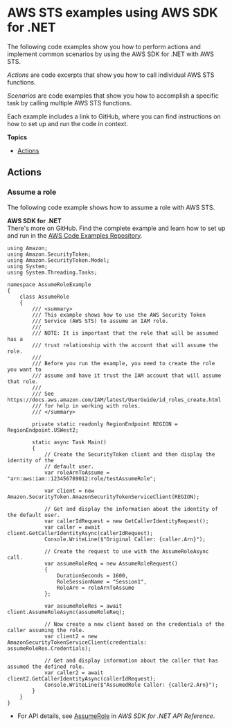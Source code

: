 # AWS STS examples using AWS SDK for \.NET<a name="csharp_sts_code_examples"></a>

The following code examples show you how to perform actions and implement common scenarios by using the AWS SDK for \.NET with AWS STS\.

*Actions* are code excerpts that show you how to call individual AWS STS functions\.

*Scenarios* are code examples that show you how to accomplish a specific task by calling multiple AWS STS functions\.

Each example includes a link to GitHub, where you can find instructions on how to set up and run the code in context\.

**Topics**
+ [Actions](#w359aac21c17c13c55c13)

## Actions<a name="w359aac21c17c13c55c13"></a>

### Assume a role<a name="sts_AssumeRole_csharp_topic"></a>

The following code example shows how to assume a role with AWS STS\.

**AWS SDK for \.NET**  
 There's more on GitHub\. Find the complete example and learn how to set up and run in the [AWS Code Examples Repository](https://github.com/awsdocs/aws-doc-sdk-examples/tree/main/dotnetv3/STS#code-examples)\. 
  

```
using Amazon;
using Amazon.SecurityToken;
using Amazon.SecurityToken.Model;
using System;
using System.Threading.Tasks;

namespace AssumeRoleExample
{
    class AssumeRole
    {
        /// <summary>
        /// This example shows how to use the AWS Security Token
        /// Service (AWS STS) to assume an IAM role.
        /// 
        /// NOTE: It is important that the role that will be assumed has a
        /// trust relationship with the account that will assume the role.
        /// 
        /// Before you run the example, you need to create the role you want to
        /// assume and have it trust the IAM account that will assume that role.
        /// 
        /// See https://docs.aws.amazon.com/IAM/latest/UserGuide/id_roles_create.html
        /// for help in working with roles.
        /// </summary>

        private static readonly RegionEndpoint REGION = RegionEndpoint.USWest2;

        static async Task Main()
        {
            // Create the SecurityToken client and then display the identity of the
            // default user.
            var roleArnToAssume = "arn:aws:iam::123456789012:role/testAssumeRole";

            var client = new Amazon.SecurityToken.AmazonSecurityTokenServiceClient(REGION);

            // Get and display the information about the identity of the default user.
            var callerIdRequest = new GetCallerIdentityRequest();
            var caller = await client.GetCallerIdentityAsync(callerIdRequest);
            Console.WriteLine($"Original Caller: {caller.Arn}");

            // Create the request to use with the AssumeRoleAsync call.
            var assumeRoleReq = new AssumeRoleRequest()
            {
                DurationSeconds = 1600,
                RoleSessionName = "Session1",
                RoleArn = roleArnToAssume
            };

            var assumeRoleRes = await client.AssumeRoleAsync(assumeRoleReq);

            // Now create a new client based on the credentials of the caller assuming the role.
            var client2 = new AmazonSecurityTokenServiceClient(credentials: assumeRoleRes.Credentials);

            // Get and display information about the caller that has assumed the defined role.
            var caller2 = await client2.GetCallerIdentityAsync(callerIdRequest);
            Console.WriteLine($"AssumedRole Caller: {caller2.Arn}");
        }
    }
}
```
+  For API details, see [AssumeRole](https://docs.aws.amazon.com/goto/DotNetSDKV3/sts-2011-06-15/AssumeRole) in *AWS SDK for \.NET API Reference*\. 